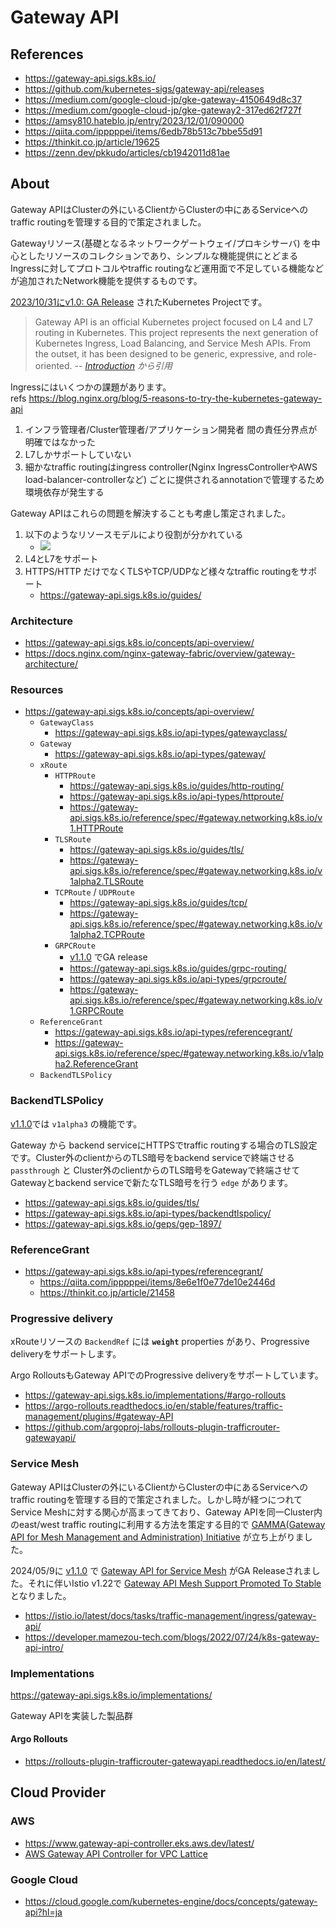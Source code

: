 # Gateway API

## References

- https://gateway-api.sigs.k8s.io/
- https://github.com/kubernetes-sigs/gateway-api/releases
- https://medium.com/google-cloud-jp/gke-gateway-4150649d8c37
- https://medium.com/google-cloud-jp/gke-gateway2-317ed62f727f
- https://amsy810.hateblo.jp/entry/2023/12/01/090000
- https://qiita.com/ipppppei/items/6edb78b513c7bbe55d91
- https://thinkit.co.jp/article/19625
- https://zenn.dev/pkkudo/articles/cb1942011d81ae

## About

Gateway APIはClusterの外にいるClientからClusterの中にあるServiceへのtraffic routingを管理する目的で策定されました。

Gatewayリソース(基礎となるネットワークゲートウェイ/プロキシサーバ) を中心としたリソースのコレクションであり、シンプルな機能提供にとどまるIngressに対してプロトコルやtraffic routingなど運用面で不足している機能などが追加されたNetwork機能を提供するものです。


[2023/10/31にv1.0: GA Release](https://kubernetes.io/blog/2023/10/31/gateway-api-ga/) されたKubernetes Projectです。


> Gateway API is an official Kubernetes project focused on L4 and L7 routing in Kubernetes. This project represents the next generation of Kubernetes Ingress, Load Balancing, and Service Mesh APIs. From the outset, it has been designed to be generic, expressive, and role-oriented.
-- <cite>[Introduction](https://gateway-api.sigs.k8s.io/) から引用</cite>


Ingressにはいくつかの課題があります。<br>
refs https://blog.nginx.org/blog/5-reasons-to-try-the-kubernetes-gateway-api

1. インフラ管理者/Cluster管理者/アプリケーション開発者 間の責任分界点が明確ではなかった
1. L7しかサポートしていない
1. 細かなtraffic routingはingress controller(Nginx IngressControllerやAWS load-balancer-controllerなど) ごとに提供されるannotationで管理するため環境依存が発生する

Gateway APIはこれらの問題を解決することも考慮し策定されました。

1. 以下のようなリソースモデルにより役割が分かれている
    - ![](https://gateway-api.sigs.k8s.io/images/resource-model.png)
1. L4とL7をサポート
1. HTTPS/HTTP だけでなくTLSやTCP/UDPなど様々なtraffic routingをサポート
    - https://gateway-api.sigs.k8s.io/guides/

### Architecture

- https://gateway-api.sigs.k8s.io/concepts/api-overview/
- https://docs.nginx.com/nginx-gateway-fabric/overview/gateway-architecture/

### Resources

- https://gateway-api.sigs.k8s.io/concepts/api-overview/
    - `GatewayClass`
        - https://gateway-api.sigs.k8s.io/api-types/gatewayclass/
    - `Gateway`
        - https://gateway-api.sigs.k8s.io/api-types/gateway/
    - `xRoute`
        - `HTTPRoute`
            - https://gateway-api.sigs.k8s.io/guides/http-routing/
            - https://gateway-api.sigs.k8s.io/api-types/httproute/
            - https://gateway-api.sigs.k8s.io/reference/spec/#gateway.networking.k8s.io/v1.HTTPRoute
        - `TLSRoute`
            - https://gateway-api.sigs.k8s.io/guides/tls/
            - https://gateway-api.sigs.k8s.io/reference/spec/#gateway.networking.k8s.io/v1alpha2.TLSRoute
        - `TCPRoute` / `UDPRoute`
            - https://gateway-api.sigs.k8s.io/guides/tcp/
            - https://gateway-api.sigs.k8s.io/reference/spec/#gateway.networking.k8s.io/v1alpha2.TCPRoute
        - `GRPCRoute`
            - [v1.1.0](https://github.com/kubernetes-sigs/gateway-api/releases/tag/v1.1.0) でGA release
            - https://gateway-api.sigs.k8s.io/guides/grpc-routing/
            - https://gateway-api.sigs.k8s.io/api-types/grpcroute/
            - https://gateway-api.sigs.k8s.io/reference/spec/#gateway.networking.k8s.io/v1.GRPCRoute
    - `ReferenceGrant`
        - https://gateway-api.sigs.k8s.io/api-types/referencegrant/
        - https://gateway-api.sigs.k8s.io/reference/spec/#gateway.networking.k8s.io/v1alpha2.ReferenceGrant
    - `BackendTLSPolicy`

### BackendTLSPolicy

[v1.1.0](https://github.com/kubernetes-sigs/gateway-api/releases/tag/v1.1.0)では `v1alpha3` の機能です。

Gateway から backend serviceにHTTPSでtraffic routingする場合のTLS設定です。Cluster外のclientからのTLS暗号をbackend serviceで終端させる `passthrough` と Cluster外のclientからのTLS暗号をGatewayで終端させてGatewayとbackend serviceで新たなTLS暗号を行う `edge` があります。

- https://gateway-api.sigs.k8s.io/guides/tls/
- https://gateway-api.sigs.k8s.io/api-types/backendtlspolicy/
- https://gateway-api.sigs.k8s.io/geps/gep-1897/

### ReferenceGrant

- https://gateway-api.sigs.k8s.io/api-types/referencegrant/
    - https://qiita.com/ipppppei/items/8e6e1f0e77de10e2446d
    - https://thinkit.co.jp/article/21458

### Progressive delivery

xRouteリソースの `BackendRef` には **`weight`** properties があり、Progressive deliveryをサポートします。

Argo RolloutsもGateway APIでのProgressive deliveryをサポートしています。

- https://gateway-api.sigs.k8s.io/implementations/#argo-rollouts
- https://argo-rollouts.readthedocs.io/en/stable/features/traffic-management/plugins/#gateway-API
- https://github.com/argoproj-labs/rollouts-plugin-trafficrouter-gatewayapi/

### Service Mesh

Gateway APIはClusterの外にいるClientからClusterの中にあるServiceへのtraffic routingを管理する目的で策定されました。しかし時が経つにつれてService Meshに対する関心が高まってきており、Gateway APIを同一Cluster内のeast/west traffic routingに利用する方法を策定する目的で [GAMMA(Gateway API for Mesh Management and Administration) Initiative](https://gateway-api.sigs.k8s.io/mesh/gamma/) が立ち上がりました。

2024/05/9に [v1.1.0](https://github.com/kubernetes-sigs/gateway-api/releases/tag/v1.1.0) で [Gateway API for Service Mesh](https://gateway-api.sigs.k8s.io/mesh/) がGA Releaseされました。それに伴いIstio v1.22で [Gateway API Mesh Support Promoted To Stable](https://istio.io/latest/blog/2024/gateway-mesh-ga/) となりました。

- https://istio.io/latest/docs/tasks/traffic-management/ingress/gateway-api/
- https://developer.mamezou-tech.com/blogs/2022/07/24/k8s-gateway-api-intro/

### Implementations

https://gateway-api.sigs.k8s.io/implementations/

Gateway APIを実装した製品群

#### Argo Rollouts

- https://rollouts-plugin-trafficrouter-gatewayapi.readthedocs.io/en/latest/

## Cloud Provider

### AWS

- https://www.gateway-api-controller.eks.aws.dev/latest/
- [AWS Gateway API Controller for VPC Lattice](https://github.com/aws/aws-application-networking-k8s)


### Google Cloud

- https://cloud.google.com/kubernetes-engine/docs/concepts/gateway-api?hl=ja


